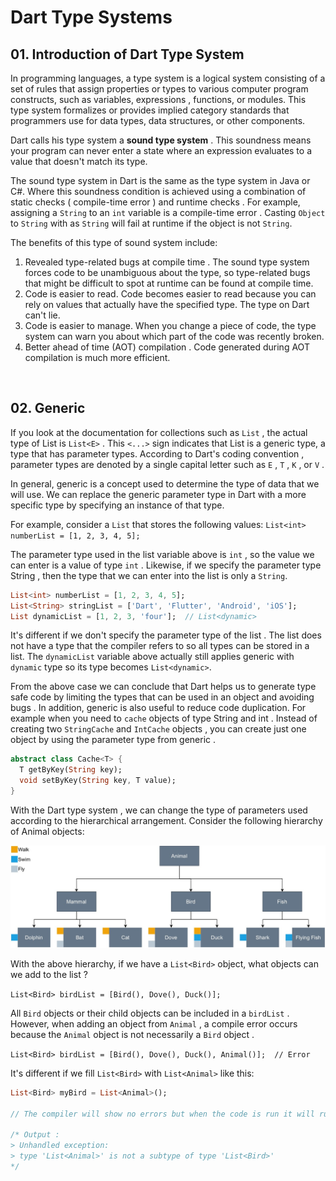 # Dart Type Systems

## 01. Introduction of Dart Type System
In programming languages, a type system is a logical system consisting of a set of rules that assign properties or types to various computer program constructs, such as variables, expressions , functions, or modules. This type system formalizes or provides implied category standards that programmers use for data types, data structures, or other components.

Dart calls his type system a **sound type system** . This soundness means your program can never enter a state where an expression evaluates to a value that doesn't match its type.

The sound type system in Dart is the same as the type system in Java or C#. Where this soundness condition is achieved using a combination of static checks ( compile-time error ) and runtime checks . For example, assigning a `String` to an `int` variable is a compile-time error . Casting `Object` to `String` with as `String` will fail at runtime if the object is not `String`.

The benefits of this type of sound system include:

1. Revealed type-related bugs at compile time .
      The sound type system forces code to be unambiguous about the type, so type-related bugs that might be difficult to spot at runtime can be found at compile time.
2. Code is easier to read.
      Code becomes easier to read because you can rely on values ​​that actually have the specified type. The type on Dart can't lie.
3. Code is easier to manage.
      When you change a piece of code, the type system can warn you about which part of the code was recently broken.
4. Better ahead of time (AOT) compilation .
      Code generated during AOT compilation is much more efficient.

&emsp;
## 02. Generic
If you look at the documentation for collections such as `List` , the actual type of List is `List<E>` . This `<...>` sign indicates that List is a generic type, a type that has parameter types. According to Dart's coding convention , parameter types are denoted by a single capital letter such as `E` , `T` , `K` , or `V` .

In general, generic is a concept used to determine the type of data that we will use. We can replace the generic parameter type in Dart with a more specific type by specifying an instance of that type.

For example, consider a `List` that stores the following values: `List<int> numberList = [1, 2, 3, 4, 5];`

The parameter type used in the list variable above is `int` , so the value we can enter is a value of type `int` . Likewise, if we specify the parameter type String , then the type that we can enter into the list is only a `String`.

```dart
List<int> numberList = [1, 2, 3, 4, 5];
List<String> stringList = ['Dart', 'Flutter', 'Android', 'iOS'];
List dynamicList = [1, 2, 3, 'four'];  // List<dynamic>
```

It's different if we don't specify the parameter type of the list . The list does not have a type that the compiler refers to so all types can be stored in a list. The `dynamicList` variable above actually still applies generic with `dynamic` type so its type becomes `List<dynamic>`.

From the above case we can conclude that Dart helps us to generate type safe code by limiting the types that can be used in an object and avoiding bugs . In addition, generic is also useful to reduce code duplication. For example when you need to `cache` objects of type String and int . Instead of creating two `StringCache` and `IntCache` objects , you can create just one object by using the parameter type from generic .

```dart
abstract class Cache<T> {
  T getByKey(String key);
  void setByKey(String key, T value);
}
```

With the Dart type system , we can change the type of parameters used according to the hierarchical arrangement. Consider the following hierarchy of Animal objects:

<p align="center" width="100%">
  <img src="https://github.com/DVCone/flutter_course/blob/main/assets/06_a.jpeg" alt="alternate text">
</p>

With the above hierarchy, if we have a `List<Bird>` object, what objects can we add to the list ?

`List<Bird> birdList = [Bird(), Dove(), Duck()];`

All `Bird` objects or their child objects can be included in a `birdList` . However, when adding an object from `Animal` , a compile error occurs because the `Animal` object is not necessarily a `Bird` object .

`List<Bird> birdList = [Bird(), Dove(), Duck(), Animal()];  // Error`

It's different if we fill `List<Bird>` with `List<Animal>` like this:

```dart
List<Bird> myBird = List<Animal>();

// The compiler will show no errors but when the code is run it will runtime error because List<Animal> is not a subtype of List<BIrd>.

/* Output :
> Unhandled exception:
> type 'List<Animal>' is not a subtype of type 'List<Bird>'
*/